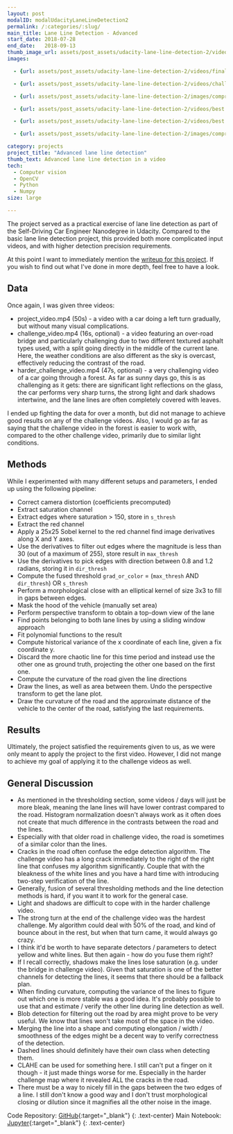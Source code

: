 ```yaml
---
layout: post
modalID: modalUdacityLaneLineDetection2
permalink: /:categories/:slug/
main_title: Lane Line Detection - Advanced
start_date: 2018-07-28
end_date:   2018-09-13
thumb_image_url: assets/post_assets/udacity-lane-line-detection-2/videos/final_project_video.gif
images:

  - {url: assets/post_assets/udacity-lane-line-detection-2/videos/final_project_video.gif, caption: "A fragment of the final submission video", id: final_project_video}

  - {url: assets/post_assets/udacity-lane-line-detection-2/videos/challenge_video.gif, caption: "A clip of the challenge video", id: challenge_video}

  - {url: assets/post_assets/udacity-lane-line-detection-2/images/compressed/line_curvature_example.png, caption: "An visual example of the sliding window algorithm, used to find the pixels belonging to each lane line. Here, polynomial functions were also fit to the lines, estimating the curvature.", id: line_curvature_example}

  - {url: assets/post_assets/udacity-lane-line-detection-2/videos/best edge threshold sob25_m30-_L_d-09 closed harder_challenge_video.gif, caption: "The final threshold applied to the harder challenge video. Observe that the lane lines can be seen even with all the noise in the system.", id: thresh_harder_challenge_video}

  - {url: assets/post_assets/udacity-lane-line-detection-2/videos/best edge threshold sob25_m30-_L_d-09 closed challenge_video.gif, caption: "The final threshold applied to the challenge video. Observe the line in the middle of the road, separating the two types of asphalt used in the road.", id: thresh_challenge_video}

  - {url: assets/post_assets/udacity-lane-line-detection-2/images/compressed/Variance-based line selection.png, caption: "Variance-based line correction. The green dot on the blue line is placed based not on the width at that point, but on a fixed distance from the green point on the right line", id: variance-based-line-selection}

category: projects
project_title: "Advanced lane line detection"
thumb_text: Advanced lane line detection in a video
tech:
  - Computer vision
  - OpenCV
  - Python
  - Numpy
size: large

---
```


<div class="post-content-markdown">

The project served as a practical exercise of lane line detection as part of the Self-Driving Car Engineer Nanodegree in Udacity. Compared to the basic lane line detection project, this provided both more complicated input videos, and with higher detection precision requirements.

At this point I want to immediately mention the [writeup for this project](https://github.com/LinasKo/CarND-Advanced-Lane-Lines/blob/master/writeup.md). If you wish to find out what I've done in more depth, feel free to have a look.

## Data

Once again, I was given three videos:
* project_video.mp4 (50s) - a video with a car doing a left turn gradually, but without many visual complications.
* challenge_video.mp4 (16s, optional) - a video featuring an over-road bridge and particularly challenging due to two different textured asphalt types used, with a split going directly in the middle of the current lane. Here, the weather conditions are also different as the sky is overcast, effectively reducing the contrast of the road.
* harder_challenge_video.mp4 (47s, optional) - a very challenging video of a car going through a forest. As far as sunny days go, this is as challenging as it gets: there are significant light reflections on the glass, the car performs very sharp turns, the strong light and dark shadows intertwine, and the lane lines are often completely covered with leaves.

I ended up fighting the data for over a month, but did not manage to achieve good results on any of the challenge videos. Also, I would go as far as saying that the challenge video in the forest is easier to work with, compared to the other challenge video, primarily due to similar light conditions.

## Methods

While I experimented with many different setups and parameters, I ended up using the following pipeline:
* Correct camera distortion (coefficients precomputed)
* Extract saturation channel
* Extract edges where saturation > 150, store in `s_thresh`
* Extract the red channel
* Apply a 25x25 Sobel kernel to the red channel find image derivatives along X and Y axes.
* Use the derivatives to filter out edges where the magnitude is less than 30 (out of a maximum of 255), store result in `max_thresh`
* Use the derivatives to pick edges with direction between 0.8 and 1.2 radians, storing it in `dir_thresh`
* Compute the fused threshold `grad_or_color` = (`max_thresh` AND `dir_thresh`) OR `s_thresh`
* Perform a morphological close with an elliptical kernel of size 3x3 to fill in gaps between edges.
* Mask the hood of the vehicle (manually set area)
* Perform perspective transform to obtain a top-down view of the lane
* Find points belonging to both lane lines by using a sliding window approach
* Fit polynomial functions to the result
* Compute historical variance of the x coordinate of each line, given a fix coordinate y.
* Discard the more chaotic line for this time period and instead use the other one as ground truth, projecting the other one based on the first one.
* Compute the curvature of the road given the line directions
* Draw the lines, as well as area between them. Undo the perspective transform to get the lane plot.
* Draw the curvature of the road and the approximate distance of the vehicle to the center of the road, satisfying the last requirements.

## Results

Ultimately, the project satisfied the requirements given to us, as we were only meant to apply the project to the first video. However, I did not mange to achieve my goal of applying it to the challenge videos as well.

## General Discussion


* As mentioned in the thresholding section, some videos / days will just be more bleak, meaning the lane lines will have lower contrast compared to the road. Histogram normalization doesn't always work as it often does not create that much difference in the contrasts between the road and the lines.
* Especially with that older road in challenge video, the road is sometimes of a similar color than the lines.
* Cracks in the road often confuse the edge detection algorithm. The challenge video has a long crack immediately to the right of the right line that confuses my algorithm significantly. Couple that with the bleakness of the white lines and you have a hard time with introducing two-step verification of the line.
* Generally, fusion of several thresholding methods and the line detection methods is hard, if you want it to work for the general case.
* Light and shadows are difficult to cope with in the harder challenge video.
* The strong turn at the end of the challenge video was the hardest challenge. My algorithm could deal with 50% of the road, and kind of bounce about in the rest, but when that turn came, it would always go crazy.
* I think it'd be worth to have separate detectors / parameters to detect yellow and white lines. But then again - how do you fuse them right?
* If I recall correctly, shadows make the lines lose saturation (e.g. under the bridge in challenge video). Given that saturation is one of the better channels for detecting the lines, it seems that there should be a fallback plan.
* When finding curvature, computing the variance of the lines to figure out which one is more stable was a good idea. It's probably possible to use that and estimate / verify the other line during line detection as well.
* Blob detection for filtering out the road by area might prove to be very useful. We know that lines won't take most of the space in the video.
* Merging the line into a shape and computing elongation / width / smoothness of the edges might be a decent way to verify correctness of the detection.
* Dashed lines should definitely have their own class when detecting them.
* CLAHE can be used for something here. I still can't put a finger on it though - it just made things worse for me. Especially in the harder challenge map where it revealed ALL the cracks in the road.
* There must be a way to nicely fill in the gaps between the two edges of a line. I still don't know a good way and I don't trust morphological closing or dilution since it magnifies all the other noise in the image.

Code Repository: [GitHub](https://github.com/LinasKo/CarND-Advanced-Lane-Lines){:target="_blank"}
{: .text-center}
Main Notebook: [Jupyter](https://github.com/LinasKo/CarND-Advanced-Lane-Lines/blob/master/notebooks/Final%20Notebook.ipynb){:target="_blank"}
{: .text-center}

</div>

